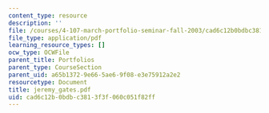 ```yaml
---
content_type: resource
description: ''
file: /courses/4-107-march-portfolio-seminar-fall-2003/cad6c12b0bdbc3813f3f060c051f82ff_jeremy_gates.pdf
file_type: application/pdf
learning_resource_types: []
ocw_type: OCWFile
parent_title: Portfolios
parent_type: CourseSection
parent_uid: a65b1372-9e66-5ae6-9f08-e3e75912a2e2
resourcetype: Document
title: jeremy_gates.pdf
uid: cad6c12b-0bdb-c381-3f3f-060c051f82ff
---
```

